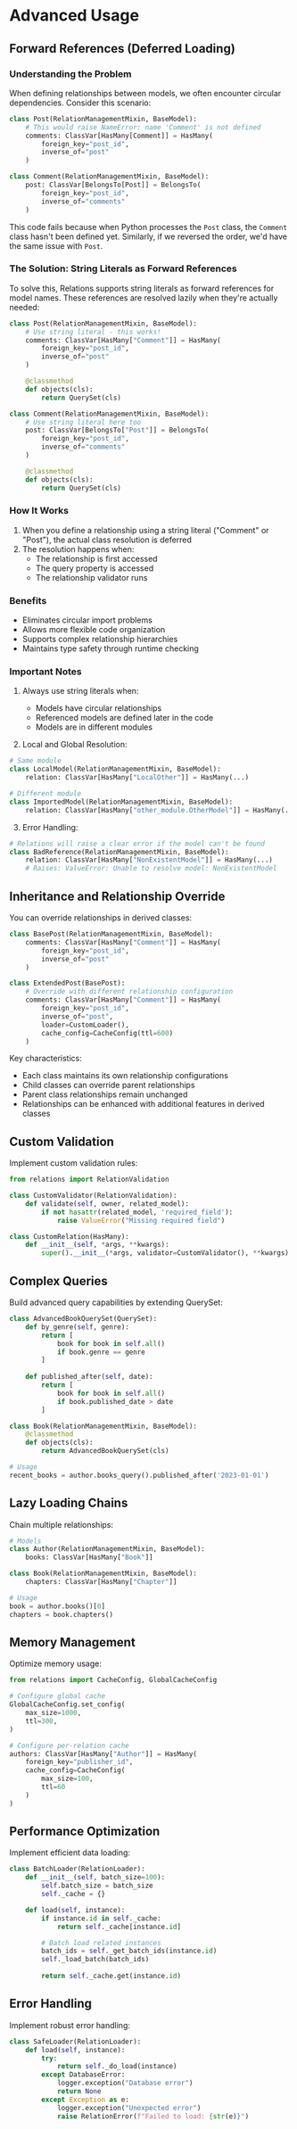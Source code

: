 # Advanced Usage

## Forward References (Deferred Loading)

### Understanding the Problem

When defining relationships between models, we often encounter circular dependencies. Consider this scenario:

```python
class Post(RelationManagementMixin, BaseModel):
    # This would raise NameError: name 'Comment' is not defined
    comments: ClassVar[HasMany[Comment]] = HasMany(
        foreign_key="post_id",
        inverse_of="post"
    )

class Comment(RelationManagementMixin, BaseModel):
    post: ClassVar[BelongsTo[Post]] = BelongsTo(
        foreign_key="post_id",
        inverse_of="comments"
    )
```

This code fails because when Python processes the `Post` class, the `Comment` class hasn't been defined yet. Similarly, if we reversed the order, we'd have the same issue with `Post`.

### The Solution: String Literals as Forward References

To solve this, Relations supports string literals as forward references for model names. These references are resolved lazily when they're actually needed:

```python
class Post(RelationManagementMixin, BaseModel):
    # Use string literal - this works!
    comments: ClassVar[HasMany["Comment"]] = HasMany(
        foreign_key="post_id",
        inverse_of="post"
    )

    @classmethod
    def objects(cls):
        return QuerySet(cls)

class Comment(RelationManagementMixin, BaseModel):
    # Use string literal here too
    post: ClassVar[BelongsTo["Post"]] = BelongsTo(
        foreign_key="post_id",
        inverse_of="comments"
    )

    @classmethod
    def objects(cls):
        return QuerySet(cls)
```

### How It Works

1. When you define a relationship using a string literal ("Comment" or "Post"), the actual class resolution is deferred
2. The resolution happens when:
   - The relationship is first accessed
   - The query property is accessed
   - The relationship validator runs

### Benefits

- Eliminates circular import problems
- Allows more flexible code organization
- Supports complex relationship hierarchies
- Maintains type safety through runtime checking

### Important Notes

1. Always use string literals when:
   - Models have circular relationships
   - Referenced models are defined later in the code
   - Models are in different modules

2. Local and Global Resolution:
```python
# Same module
class LocalModel(RelationManagementMixin, BaseModel):
    relation: ClassVar[HasMany["LocalOther"]] = HasMany(...)

# Different module
class ImportedModel(RelationManagementMixin, BaseModel):
    relation: ClassVar[HasMany["other_module.OtherModel"]] = HasMany(...)
```

3. Error Handling:
```python
# Relations will raise a clear error if the model can't be found
class BadReference(RelationManagementMixin, BaseModel):
    relation: ClassVar[HasMany["NonExistentModel"]] = HasMany(...)
    # Raises: ValueError: Unable to resolve model: NonExistentModel
```

## Inheritance and Relationship Override

You can override relationships in derived classes:

```python
class BasePost(RelationManagementMixin, BaseModel):
    comments: ClassVar[HasMany["Comment"]] = HasMany(
        foreign_key="post_id",
        inverse_of="post"
    )

class ExtendedPost(BasePost):
    # Override with different relationship configuration
    comments: ClassVar[HasMany["Comment"]] = HasMany(
        foreign_key="post_id",
        inverse_of="post",
        loader=CustomLoader(),
        cache_config=CacheConfig(ttl=600)
    )
```

Key characteristics:
- Each class maintains its own relationship configurations
- Child classes can override parent relationships
- Parent class relationships remain unchanged
- Relationships can be enhanced with additional features in derived classes

## Custom Validation

Implement custom validation rules:

```python
from relations import RelationValidation

class CustomValidator(RelationValidation):
    def validate(self, owner, related_model):
        if not hasattr(related_model, 'required_field'):
            raise ValueError("Missing required field")

class CustomRelation(HasMany):
    def __init__(self, *args, **kwargs):
        super().__init__(*args, validator=CustomValidator(), **kwargs)
```

## Complex Queries

Build advanced query capabilities by extending QuerySet:

```python
class AdvancedBookQuerySet(QuerySet):
    def by_genre(self, genre):
        return [
            book for book in self.all()
            if book.genre == genre
        ]
    
    def published_after(self, date):
        return [
            book for book in self.all()
            if book.published_date > date
        ]

class Book(RelationManagementMixin, BaseModel):
    @classmethod
    def objects(cls):
        return AdvancedBookQuerySet(cls)

# Usage
recent_books = author.books_query().published_after('2023-01-01')
```

## Lazy Loading Chains

Chain multiple relationships:

```python
# Models
class Author(RelationManagementMixin, BaseModel):
    books: ClassVar[HasMany["Book"]]

class Book(RelationManagementMixin, BaseModel):
    chapters: ClassVar[HasMany["Chapter"]]

# Usage
book = author.books()[0]
chapters = book.chapters()
```

## Memory Management

Optimize memory usage:

```python
from relations import CacheConfig, GlobalCacheConfig

# Configure global cache
GlobalCacheConfig.set_config(
    max_size=1000,
    ttl=300,
)

# Configure per-relation cache
authors: ClassVar[HasMany["Author"]] = HasMany(
    foreign_key="publisher_id",
    cache_config=CacheConfig(
        max_size=100,
        ttl=60
    )
)
```

## Performance Optimization

Implement efficient data loading:

```python
class BatchLoader(RelationLoader):
    def __init__(self, batch_size=100):
        self.batch_size = batch_size
        self._cache = {}

    def load(self, instance):
        if instance.id in self._cache:
            return self._cache[instance.id]

        # Batch load related instances
        batch_ids = self._get_batch_ids(instance.id)
        self._load_batch(batch_ids)
        
        return self._cache.get(instance.id)
```

## Error Handling

Implement robust error handling:

```python
class SafeLoader(RelationLoader):
    def load(self, instance):
        try:
            return self._do_load(instance)
        except DatabaseError:
            logger.exception("Database error")
            return None
        except Exception as e:
            logger.exception("Unexpected error")
            raise RelationError(f"Failed to load: {str(e)}")
```
